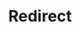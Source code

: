 ﻿---
layout: src/layouts/Redirect.astro
title: Redirect
redirect: https://yamldoc.liuyan.wang/docs/octopus-rest-api/tentacle.exe-command-line/create-instance
pubDate:  2023-01-01
navSearch: false
navSitemap: false
navMenu: false
---
